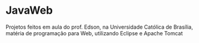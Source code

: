 # JavaWeb
Projetos feitos em aula do prof. Edson, na Universidade Católica de Brasília, matéria de programação para Web, utilizando Eclipse e Apache Tomcat
